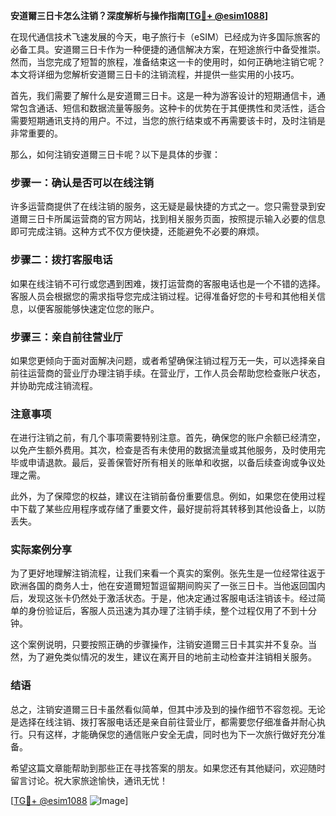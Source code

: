 **安道爾三日卡怎么注销？深度解析与操作指南[[TG💪+ @esim1088](https://t.me/s/esim1088)]**

在现代通信技术飞速发展的今天，电子旅行卡（eSIM）已经成为许多国际旅客的必备工具。安道爾三日卡作为一种便捷的通信解决方案，在短途旅行中备受推崇。然而，当您完成了短暂的旅程，准备结束这一卡的使用时，如何正确地注销它呢？本文将详细为您解析安道爾三日卡的注销流程，并提供一些实用的小技巧。

首先，我们需要了解什么是安道爾三日卡。这是一种为游客设计的短期通信卡，通常包含通话、短信和数据流量等服务。这种卡的优势在于其便携性和灵活性，适合需要短期通讯支持的用户。不过，当您的旅行结束或不再需要该卡时，及时注销是非常重要的。

那么，如何注销安道爾三日卡呢？以下是具体的步骤：

### 步骤一：确认是否可以在线注销

许多运营商提供了在线注销的服务，这无疑是最快捷的方式之一。您只需登录到安道爾三日卡所属运营商的官方网站，找到相关服务页面，按照提示输入必要的信息即可完成注销。这种方式不仅方便快捷，还能避免不必要的麻烦。

### 步骤二：拨打客服电话

如果在线注销不可行或您遇到困难，拨打运营商的客服电话也是一个不错的选择。客服人员会根据您的需求指导您完成注销过程。记得准备好您的卡号和其他相关信息，以便客服能够快速定位您的账户。

### 步骤三：亲自前往营业厅

如果您更倾向于面对面解决问题，或者希望确保注销过程万无一失，可以选择亲自前往运营商的营业厅办理注销手续。在营业厅，工作人员会帮助您检查账户状态，并协助完成注销流程。

### 注意事项

在进行注销之前，有几个事项需要特别注意。首先，确保您的账户余额已经清空，以免产生额外费用。其次，检查是否有未使用的数据流量或其他服务，及时使用完毕或申请退款。最后，妥善保管好所有相关的账单和收据，以备后续查询或争议处理之需。

此外，为了保障您的权益，建议在注销前备份重要信息。例如，如果您在使用过程中下载了某些应用程序或存储了重要文件，最好提前将其转移到其他设备上，以防丢失。

### 实际案例分享

为了更好地理解注销流程，让我们来看一个真实的案例。张先生是一位经常往返于欧洲各国的商务人士，他在安道爾短暂逗留期间购买了一张三日卡。当他返回国内后，发现这张卡仍然处于激活状态。于是，他决定通过客服电话注销该卡。经过简单的身份验证后，客服人员迅速为其办理了注销手续，整个过程仅用了不到十分钟。

这个案例说明，只要按照正确的步骤操作，注销安道爾三日卡其实并不复杂。当然，为了避免类似情况的发生，建议在离开目的地前主动检查并注销相关服务。

### 结语

总之，注销安道爾三日卡虽然看似简单，但其中涉及到的操作细节不容忽视。无论是选择在线注销、拨打客服电话还是亲自前往营业厅，都需要您仔细准备并耐心执行。只有这样，才能确保您的通信账户安全无虞，同时也为下一次旅行做好充分准备。

希望这篇文章能帮助到那些正在寻找答案的朋友。如果您还有其他疑问，欢迎随时留言讨论。祝大家旅途愉快，通讯无忧！

[[TG💪+ @esim1088](https://t.me/s/esim1088) ![Image](https://i.postimg.cc/4NQfJmqS/Snipaste-2025-05-13-00-14-12.png)]